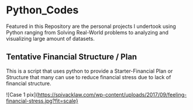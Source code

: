 # Python_Codes
Featured in this Repository are the personal projects I undertook using Python ranging from Solving Real-World problems to analyzing and visualizing large amount of datasets. 


## Tentative Financial Structure / Plan
This is a script that uses python to provide a Starter-Financial Plan or Structure that many can use to reduce financial stress due to lack of financial structure.


![Case 1 pix]{https://spivacklaw.com/wp-content/uploads/2017/09/feeling-financial-stress.jpg?fit=scale}

